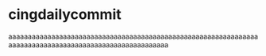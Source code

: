 # cingdailycommit
aaaaaaaaaaaaaaaaaaaaaaaaaaaaaaaaaaaaaaaaaaaaaaaaaaaaaaaaaaaaaaaaaaaaaaaaaaaaaaaaaaaaaaaaaaaaaaaaaaaaaaaaa